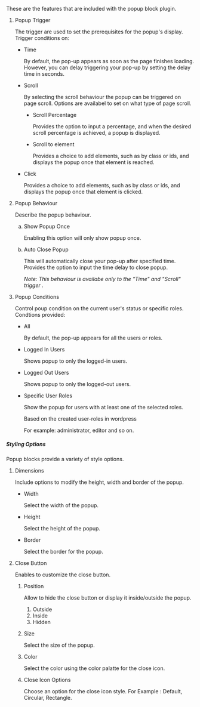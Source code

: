<p> These are the features that are included with the popup block plugin. </p>
<ol>
    <li>
        <p>Popup Trigger</p>
        <p>The trigger are used to set the prerequisites for the popup's display. Trigger conditions on: </p>
        <ul type="square">
            <li>
                <p>Time</p>
                <p>By default, the pop-up appears as soon as the page finishes loading. However, you can delay triggering your pop-up by setting the delay time in seconds. </p>
            </li>
            <li>
                <p>Scroll<p>
                <p>By selecting the scroll behaviour the popup can be triggered on page scroll. Options are availabel to set on what type of page scroll.
                <ul type="disc">
                <li>Scroll Percentage
                <p>Provides the option to input a percentage, and when the desired scroll percentage is achieved, a popup is displayed.</p>
                </li>
                <li>Scroll to element</li>
                <p>Provides a choice to add elements, such as by class or ids, and displays the popup once that element is reached.</p>
                </ul>
                </p>
            </li>
            <li>
                <p>Click</p>
                <p>Provides a choice to add elements, such as by class or ids, and displays the popup once that element is clicked.</p>
            </li>
        </ul>    
    </li>
    <li>
        <p>Popup Behaviour<p>
        <p>Describe the popup behaviour.</p>
        <ol type="a">
            <li>
                <p>Show Popup Once</p>
                <p>Enabling this option will only show popup once.</p>
            </li>
            <li>
                <p>Auto Close Popup</p>
                <p>This will automatically close your pop-up after specified time. Provides the option to input the time delay to close popup. </p>
                <p><i>Note: This behaviour is availabe only to the "Time" and "Scroll" trigger .</i></p>
            </li>
        </ol>   
    </li> 
    <li>
        <p>Popup Conditions</p>
        <p>Control poup condition on the current user's status or specific roles. Condtions provided:</p>
         <ul type="square">
            <li>
                <p>All</p>
                <p>By default, the pop-up appears for all the users or roles.</p>
            </li>
            <li>
                <p>Logged In Users</p>
                <p>Shows popup to only the logged-in users.</p>
            </li>
            <li>
                <p>Logged Out Users</p>
                <p>Shows popup to only the logged-out users.</p>
            </li>
            <li>
                <p>Specific User Roles</p>
                <p>Show the popup for users with at least one of the selected roles.</p>
                <p>Based on the created user-roles in wordpress</p>
                <p>For example: administrator, editor and so on.</p>
            </li>
        </ul>    
    </li>
</ol>

<h5>Styling Options</h5>

<p>Popup blocks provide a variety of style options. </p>
<ol>
<li>
    <p>Dimensions</p>
    <p>Include options to modify the height, width and border of the popup.</p>
    <ul type="square">
        <li>
            <p>Width</p>
            <p>Select the width of the popup.</p>
        </li>
        <li>
            <p>Height</p>
            <p>Select the height of the popup.</p>
        </li>
        <li>
            <p>Border</p>
            <p>Select the border for the popup.</p>
        </li>
    </ul>
</li>
<li>
    <p>Close Button</p>
    <p>Enables to customize the close button.</p>
    <ol type="square">
        <li>
            <p>Position</p>
            <p>Allow to hide the close button or display it inside/outside the popup.</p>
            <ol type="disc">
                <li>Outside</li>
                <li>Inside</li>
                <li>Hidden</li>
            </ol>
        </li>
        <li>
            <p>Size</p>
             <p>Select the size of the popup.</p>
        </li>
        <li>
            <p>Color</p>
            <p>Select the color using the color palatte for the close icon.</p>
        </li>
        <li>
            <p>Close Icon Options</p>
            <p>Choose an option for the close icon style. For Example : Default, Circular, Rectangle.</p>
        </li>
    </ol>
</li>

</ol>